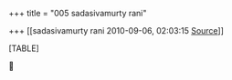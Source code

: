+++
title = "005 sadasivamurty rani"

+++
[[sadasivamurty rani	2010-09-06, 02:03:15 [Source](https://groups.google.com/g/bvparishat/c/7dv_S-CHdCM)]]



[TABLE]



